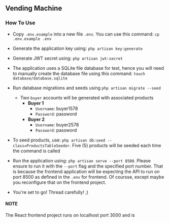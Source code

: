 ## Vending Machine


### How To Use
- Copy `.env.example` into a new file `.env`. You can use this command: `cp .env.example .env`

- Generate the application key using: `php artisan key:generate`

- Generate JWT secret using: `php artisan jwt:secret`

- The application uses a SQLite file database for test, hence you will need to manually create the database file using this command: `touch database/database.sqlite`

- Run database migrations and seeds using `php artisan migrate --seed`
  - Two `buyer` accounts will be generated with associated products
    - **Buyer 1**
      - `Username`: buyer1578
      - `Password`: password
    - **Buyer 2**
      - `Username`: buyer2578
      - `Password`: password

- To seed products, use: `php artisan db:seed --class=ProductsTableSeeder`. Five (5) products will be seeded each time the command is called

- Run the application using: `php artisan serve --port 8500`. Please ensure to run it with the `--port` flag and the specified port number. That is because the frontend application will be expecting the API to run on port 8500 as defined in the `.env` for frontend. Of coursse, except maybe you reconfigure that on the frontend project.

- You're set to go! Thread carefully! ;)


#### NOTE
The React frontend project runs on localhost port 3000 and is

